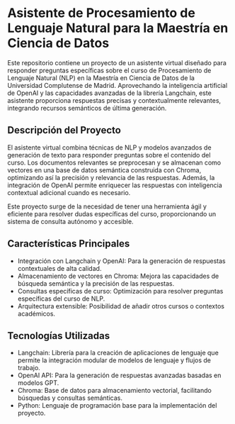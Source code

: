# Asistente de Procesamiento de Lenguaje Natural para la Maestría en Ciencia de Datos
Este repositorio contiene un proyecto de un asistente virtual diseñado para responder preguntas específicas sobre el curso de Procesamiento de Lenguaje Natural (NLP) en la Maestría en Ciencia de Datos de la Universidad Complutense de Madrid. Aprovechando la inteligencia artificial de OpenAI y las capacidades avanzadas de la librería Langchain, este asistente proporciona respuestas precisas y contextualmente relevantes, integrando recursos semánticos de última generación.

## Descripción del Proyecto
El asistente virtual combina técnicas de NLP y modelos avanzados de generación de texto para responder preguntas sobre el contenido del curso. Los documentos relevantes se preprocesan y se almacenan como vectores en una base de datos semántica construida con Chroma, optimizando así la precisión y relevancia de las respuestas. Además, la integración de OpenAI permite enriquecer las respuestas con inteligencia contextual adicional cuando es necesario.

Este proyecto surge de la necesidad de tener una herramienta ágil y eficiente para resolver dudas específicas del curso, proporcionando un sistema de consulta autónomo y accesible.

## Características Principales
- Integración con Langchain y OpenAI: Para la generación de respuestas contextuales de alta calidad.
- Almacenamiento de vectores en Chroma: Mejora las capacidades de búsqueda semántica y la precisión de las respuestas.
- Consultas específicas de curso: Optimización para resolver preguntas específicas del curso de NLP.
- Arquitectura extensible: Posibilidad de añadir otros cursos o contextos académicos.
## Tecnologías Utilizadas
- Langchain: Librería para la creación de aplicaciones de lenguaje que permite la integración modular de modelos de lenguaje y flujos de trabajo.
- OpenAI API: Para la generación de respuestas avanzadas basadas en modelos GPT.
- Chroma: Base de datos para almacenamiento vectorial, facilitando búsquedas y consultas semánticas.
- Python: Lenguaje de programación base para la implementación del proyecto.
